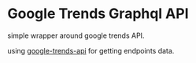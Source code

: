 # Google Trends Graphql API

simple wrapper around google trends API.

using [google-trends-api](https://www.npmjs.com/package/google-trends-api) for getting endpoints data.

